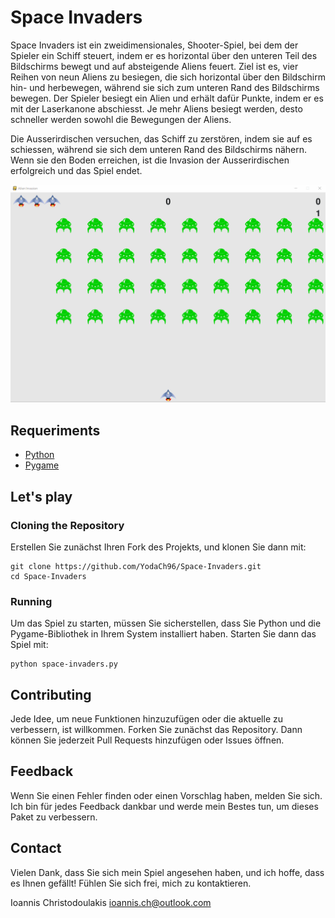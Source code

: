 # Space Invaders

Space Invaders ist ein zweidimensionales, Shooter-Spiel, bei dem der Spieler ein Schiff steuert, indem er es horizontal über den unteren Teil des Bildschirms bewegt und auf absteigende Aliens feuert. Ziel ist es, vier Reihen von neun Aliens zu besiegen, die sich horizontal über den Bildschirm hin- und herbewegen, während sie sich zum unteren Rand des Bildschirms bewegen. Der Spieler besiegt ein Alien und erhält dafür Punkte, indem er es mit der Laserkanone abschiesst. Je mehr Aliens besiegt werden, desto schneller werden sowohl die Bewegungen der Aliens.

Die Ausserirdischen versuchen, das Schiff zu zerstören, indem sie auf es schiessen, während sie sich dem unteren Rand des Bildschirms nähern. Wenn sie den Boden erreichen, ist die Invasion der Ausserirdischen erfolgreich und das Spiel endet.

![Space Invaders](images/space-invaders.gif)

## Requeriments

- [Python](https://www.python.org/)
- [Pygame](https://www.pygame.org/)

## Let's play

### Cloning the Repository

Erstellen Sie zunächst Ihren Fork des Projekts, und klonen Sie dann mit:

```none
git clone https://github.com/YodaCh96/Space-Invaders.git
cd Space-Invaders
```

### Running

Um das Spiel zu starten, müssen Sie sicherstellen, dass Sie Python und die Pygame-Bibliothek in Ihrem System installiert haben. Starten Sie dann das Spiel mit:

```none
python space-invaders.py
```

## Contributing

Jede Idee, um neue Funktionen hinzuzufügen oder die aktuelle zu verbessern, ist willkommen. Forken Sie zunächst das Repository. Dann können Sie jederzeit Pull Requests hinzufügen oder Issues öffnen.

## Feedback

Wenn Sie einen Fehler finden oder einen Vorschlag haben, melden Sie sich. Ich bin für jedes Feedback dankbar und werde mein Bestes tun, um dieses Paket zu verbessern.

## Contact

Vielen Dank, dass Sie sich mein Spiel angesehen haben, und ich hoffe, dass es Ihnen gefällt! Fühlen Sie sich frei, mich zu kontaktieren.

Ioannis Christodoulakis
ioannis.ch@outlook.com
